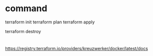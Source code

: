 # command
terraform init
terraform plan
terraform apply

terraform destroy

#
https://registry.terraform.io/providers/kreuzwerker/docker/latest/docs